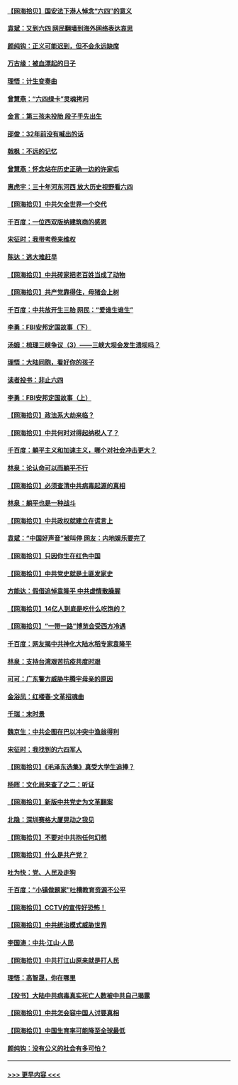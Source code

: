 #### [【网海拾贝】国安法下港人悼念“六四”的意义](../pages/nsc993/n13001039.md?t=06060551) 
#### [袁斌：又到六四 网民翻墙到海外网络表达哀思](../pages/nsc993/n13000995.md?t=06060551) 
#### [颜纯钩：正义可能迟到，但不会永远缺席](../pages/nsc993/n13000920.md?t=06060551) 
#### [万古缘：被血漂起的日子](../pages/nsc993/n13000914.md?t=06060551) 
#### [理悟：计生变奏曲](../pages/nsc993/n13000414.md?t=06060551) 
#### [曾慧燕：“六四绿卡”灵魂拷问](../pages/nsc993/n13000277.md?t=06060551) 
#### [金言：第三孩未投胎 段子手先出生](../pages/nsc993/n13000215.md?t=06060551) 
#### [邵俊：32年前没有喊出的话](../pages/nsc993/n13000181.md?t=06060551) 
#### [戟枫：不远的记忆](../pages/nsc993/n13000121.md?t=06060551) 
#### [曾慧燕：怀念站在历史正确一边的许家屯](../pages/nsc993/n13000073.md?t=06060551) 
#### [惠虎宇：三十年河东河西 放大历史视野看六四](../pages/nsc993/n13000018.md?t=06060551) 
#### [【网海拾贝】中共欠全世界一个交代](../pages/nsc993/n12998706.md?t=06060551) 
#### [千百度：一位西双版纳建筑商的感恩](../pages/nsc993/n12998487.md?t=06060551) 
#### [宋征时：我带考卷来维权](../pages/nsc993/n12994088.md?t=06060551) 
#### [陈达：逃大难赶早](../pages/nsc993/n12993569.md?t=06060551) 
#### [【网海拾贝】中共砖家把老百姓当成了动物](../pages/nsc993/n12993483.md?t=06060551) 
#### [【网海拾贝】共产党靠得住，母猪会上树](../pages/nsc993/n12990730.md?t=06060551) 
#### [千百度：中共放开生三胎 网民：“爱谁生谁生”](../pages/nsc993/n12990644.md?t=06060551) 
#### [李勇：FBI安邦定国故事（下）](../pages/nsc993/n12987854.md?t=06060551) 
#### [汤姆：梳理三峡争议（3）——三峡大坝会发生溃坝吗？](../pages/nsc993/n12989806.md?t=06060551) 
#### [理悟：大陆同胞，看好你的孩子](../pages/nsc993/n12989778.md?t=06060551) 
#### [读者投书：非止六四](../pages/nsc993/n12989673.md?t=06060551) 
#### [李勇：FBI安邦定国故事（上）](../pages/nsc993/n12987749.md?t=06060551) 
#### [【网海拾贝】政法系大劫来临？](../pages/nsc993/n12987596.md?t=06060551) 
#### [【网海拾贝】中共何时对得起纳税人了？](../pages/nsc993/n12985578.md?t=06060551) 
#### [千百度：躺平主义和加速主义，哪个对社会冲击更大？](../pages/nsc993/n12985512.md?t=06060551) 
#### [林泉：论认命可以而躺平不行](../pages/nsc993/n12985505.md?t=06060551) 
#### [【网海拾贝】必须查清中共病毒起源的真相](../pages/nsc993/n12984276.md?t=06060551) 
#### [林泉：躺平也是一种战斗](../pages/nsc993/n12984194.md?t=06060551) 
#### [【网海拾贝】中共政权就建立在谎言上](../pages/nsc993/n12981880.md?t=06060551) 
#### [袁斌：“中国好声音”被叫停 网友：内地娱乐要完了](../pages/nsc993/n12981826.md?t=06060551) 
#### [【网海拾贝】只因你生在红色中国](../pages/nsc993/n12979096.md?t=06060551) 
#### [【网海拾贝】中共党史就是土匪发家史](../pages/nsc993/n12976478.md?t=06060551) 
#### [方能达：假借追悼袁隆平 中共虚情散臊腥](../pages/nsc993/n12976396.md?t=06060551) 
#### [【网海拾贝】14亿人到底是吃什么吃饱的？](../pages/nsc993/n12974125.md?t=06060551) 
#### [【网海拾贝】“一带一路”博览会受西方冷遇](../pages/nsc993/n12971787.md?t=06060551) 
#### [千百度：网友揭中共神化大陆水稻专家袁隆平](../pages/nsc993/n12971733.md?t=06060551) 
#### [林泉：支持台湾艰苦抗疫共度时艰](../pages/nsc993/n12971350.md?t=06060551) 
#### [可可：广东警方威胁牛腾宇母亲的原因](../pages/nsc993/n12971100.md?t=06060551) 
#### [金浴凤：红楼春·文革招魂曲](../pages/nsc993/n12970354.md?t=06060551) 
#### [千瑞：末时景](../pages/nsc993/n12970337.md?t=06060551) 
#### [魏京生：中共企图在巴以冲突中渔翁得利](../pages/nsc993/n12970286.md?t=06060551) 
#### [宋征时：我找到的六四军人](../pages/nsc993/n12970213.md?t=06060551) 
#### [【网海拾贝】《毛泽东选集》真受大学生追捧？](../pages/nsc993/n12968779.md?t=06060551) 
#### [杨晖：文化局来查了之二：听证](../pages/nsc993/n12966528.md?t=06060551) 
#### [【网海拾贝】新版中共党史为文革翻案](../pages/nsc993/n12967526.md?t=06060551) 
#### [北隐：深圳赛格大厦晃动之我见](../pages/nsc993/n12967393.md?t=06060551) 
#### [【网海拾贝】不要对中共抱任何幻想](../pages/nsc993/n12965222.md?t=06060551) 
#### [【网海拾贝】什么是共产党？](../pages/nsc993/n12962781.md?t=06060551) 
#### [吐为快：党、人民及走狗](../pages/nsc993/n12962747.md?t=06060551) 
#### [千百度：“小镇做题家”吐槽教育资源不公平](../pages/nsc993/n12962705.md?t=06060551) 
#### [【网海拾贝】CCTV的宣传好恐怖！](../pages/nsc993/n12959984.md?t=06060551) 
#### [【网海拾贝】中共统治模式威胁世界](../pages/nsc993/n12957622.md?t=06060551) 
#### [李国涛：中共‧江山‧人民](../pages/nsc993/n12957502.md?t=06060551) 
#### [【网海拾贝】中共打江山原来就是打人民](../pages/nsc993/n12954345.md?t=06060551) 
#### [理悟：高智晟，你在哪里](../pages/nsc993/n12953115.md?t=06060551) 
#### [【投书】大陆中共病毒真实死亡人数被中共自己揭露](../pages/nsc993/n12953050.md?t=06060551) 
#### [【网海拾贝】中共怎会容中国人讨要真相](../pages/nsc993/n12952161.md?t=06060551) 
#### [【网海拾贝】中国生育率可能降至全球最低](../pages/nsc993/n12948793.md?t=06060551) 
#### [颜纯钩：没有公义的社会有多可怕？](../pages/nsc993/n12947626.md?t=06060551) 

----
#### [ >>> 更早内容 <<< ](../indexes/nsc993-earlier.md)
